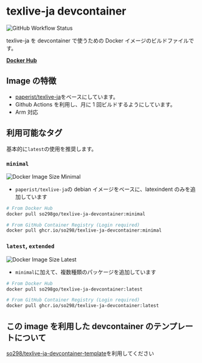 # texlive-ja devcontainer

![GitHub Workflow Status](https://img.shields.io/github/actions/workflow/status/so298/texlive-ja-devcontainer-images/ci.yml)

texlive-ja を devcontainer で使うための Docker イメージのビルドファイルです。

**[Docker Hub](https://hub.docker.com/r/so298go/texlive-ja-devcontainer)**

## Image の特徴

- [paperist/texlive-ja](https://hub.docker.com/r/paperist/texlive-ja)をベースにしています。
- Github Actions を利用し、月に 1 回ビルドするようにしています。
- Arm 対応

## 利用可能なタグ

基本的に`latest`の使用を推奨します。

### `minimal`

![Docker Image Size Minimal](https://img.shields.io/docker/image-size/so298go/texlive-ja-devcontainer/minimal)

- `paperist/texlive-ja`の debian イメージをベースに、latexindent のみを追加しています

```bash
# From Docker Hub
docker pull so298go/texlive-ja-devcontainer:minimal

# From GitHub Container Registry (Login required)
docker pull ghcr.io/so298/texlive-ja-devcontainer:minimal
```

### `latest`, `extended`

![Docker Image Size Latest](https://img.shields.io/docker/image-size/so298go/texlive-ja-devcontainer/latest)

- `minimal`に加えて、複数種類のパッケージを追加しています

```bash
# From Docker Hub
docker pull so298go/texlive-ja-devcontainer:latest

# From GitHub Container Registry (Login required)
docker pull ghcr.io/so298/texlive-ja-devcontainer:latest
```

## この image を利用した devcontainer のテンプレートについて

[so298/texlive-ja-devcontainer-template](https://github.com/so298/texlive-ja-devcontainer-template)を利用してください
